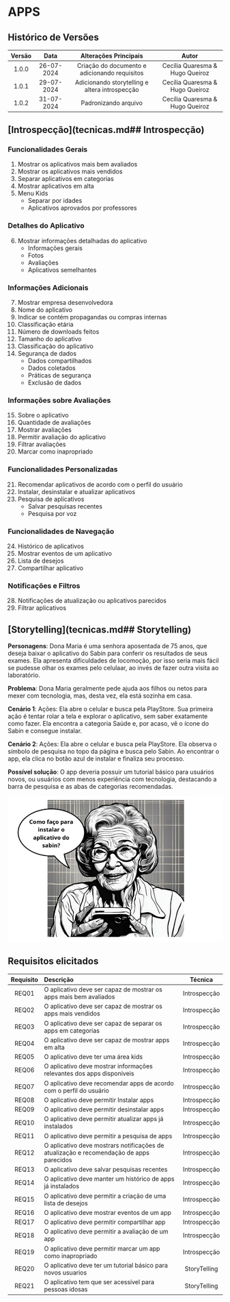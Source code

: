 # APPS

## Histórico de Versões
 
| **Versão** | **Data** | **Alterações Principais** | **Autor** |
| :--: | :--: | :--: | :--: | 
| 1.0.0 | 26-07-2024 | Criação do documento e adicionando requisitos | Cecília Quaresma & Hugo Queiroz |
| 1.0.1 | 29-07-2024 | Adicionando storytelling e altera introspecção | Cecília Quaresma & Hugo Queiroz |
| 1.0.2 | 31-07-2024 | Padronizando arquivo | Cecília Quaresma & Hugo Queiroz |

## [Introspecção](tecnicas.md## Introspecção)


### Funcionalidades Gerais

1. Mostrar os aplicativos mais bem avaliados
2. Mostrar os aplicativos mais vendidos
3. Separar aplicativos em categorias
4. Mostrar aplicativos em alta
5. Menu Kids 
    - Separar por idades
    - Aplicativos aprovados por professores

### Detalhes do Aplicativo

6. Mostrar informações detalhadas do aplicativo
    - Informações gerais
    - Fotos
    - Avaliações
    - Aplicativos semelhantes

### Informações Adicionais

7. Mostrar empresa desenvolvedora
8. Nome do aplicativo
9. Indicar se contém propagandas ou compras internas
10. Classificação etária
11. Número de downloads feitos
12. Tamanho do aplicativo
13. Classificação do aplicativo
14. Segurança de dados
    - Dados compartilhados
    - Dados coletados
    - Práticas de segurança
    - Exclusão de dados

### Informações sobre Avaliações

15. Sobre o aplicativo
16. Quantidade de avaliações
17. Mostrar avaliações
18. Permitir avaliação do aplicativo
19. Filtrar avaliações
20. Marcar como inapropriado

### Funcionalidades Personalizadas

21. Recomendar aplicativos de acordo com o perfil do usuário
22. Instalar, desinstalar e atualizar aplicativos
23. Pesquisa de aplicativos
    - Salvar pesquisas recentes
    - Pesquisa por voz

### Funcionalidades de Navegação

24. Histórico de aplicativos
25. Mostrar eventos de um aplicativo
26. Lista de desejos
27. Compartilhar aplicativo

### Notificações e Filtros

28. Notificações de atualização ou aplicativos parecidos
29. Filtrar aplicativos


## [Storytelling](tecnicas.md## Storytelling)

**Personagens**: Dona Maria é uma senhora aposentada de 75 anos, que deseja baixar o aplicativo do Sabin para conferir os resultados de seus exames. Ela apresenta dificuldades de locomoção, por isso seria mais fácil se pudesse olhar os exames pelo celulaar, ao invés de fazer outra visita ao laboratório.

**Problema**: Dona Maria geralmente pede ajuda aos filhos ou netos para mexer com tecnologia, mas, desta vez, ela está sozinha em casa.


**Cenário 1**:
Ações: Ela abre o celular e busca pela PlayStore. Sua primeira ação é tentar rolar a tela e explorar o aplicativo, sem saber exatamente como fazer. Ela encontra a categoria Saúde e, por acaso, vê o ícone do Sabin e consegue instalar.

**Cenário 2**:
Ações: Ela abre o celular e busca pela PlayStore. Ela observa o símbolo de pesquisa no topo da página e busca pelo Sabin. Ao encontrar o app, ela clica no botão azul de instalar e finaliza seu processo. 


**Possível solução**: O app deveria possuir um tutorial básico para usuários novos, ou usuários com menos experiência com tecnologia, destacando a barra de pesquisa e as abas de categorias recomendadas.

![Exemplo1](../assets/imagens/storytelling_maria_apps.png)

## Requisitos elicitados


| Requisito | Descrição | Técnica |
| :--: | :-- | :--: |
| REQ01 | O aplicativo deve ser capaz de mostrar os apps mais bem avaliados | Introspecção |
| REQ02 | O aplicativo deve ser capaz de mostrar os apps mais vendidos | Introspecção |
| REQ03 | O aplicativo deve ser capaz de separar os apps em categorias | Introspecção |
| REQ04 | O aplicativo deve ser capaz de mostrar apps em alta | Introspecção |
| REQ05 | O aplicativo deve ter uma área kids | Introspecção |
| REQ06 | O aplicativo deve mostrar informações relevantes dos apps disponiveis| Introspecção |
| REQ07 | O aplicativo deve recomendar apps de acordo com o perfil do usuário | Introspecção |
| REQ08 | O aplicativo deve permitir Instalar apps | Introspecção |
| REQ09 | O aplicativo deve permitir desinstalar apps | Introspecção |
| REQ10 | O aplicativo deve permitir atualizar apps já instalados | Introspecção |
| REQ11 | O aplicativo deve permitir a pesquisa de apps | Introspecção |
| REQ12 | O aplicativo deve mostrars notificações de atualização e recomendação de apps parecidos | Introspecção |
| REQ13 | O aplicativo deve salvar pesquisas recentes | Introspecção |
| REQ14 | O aplicativo deve manter um histórico de apps já instalados | Introspecção |
| REQ15 | O aplicativo deve permitir a criação de uma lista de desejos | Introspecção |
| REQ16 | O aplicativo deve mostrar eventos de um app | Introspecção |
| REQ17 | O aplicativo deve permitir compartilhar app | Introspecção |
| REQ18 | O aplicativo deve permitir a avaliação de um app | Introspecção |
| REQ19 | O aplicativo deve permitir marcar um app como inapropriado | Introspecção |
| REQ20 | O aplicativo deve ter um tutorial básico para novos usuarios | StoryTelling |
| REQ21 | O aplicativo tem que ser acessível para pessoas idosas | StoryTelling |

